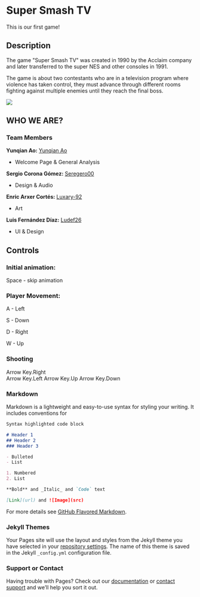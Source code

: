 # Super Smash TV

This is our first game!

## Description

The game "Super Smash TV" was created in 1990 by the Acclaim company and later transferred to the super NES and other consoles in 1991.

The game is about two contestants who are in a television program where violence has taken control, they must advance through different rooms fighting against multiple enemies until they reach the final boss.

![](https://static.wikia.nocookie.net/logopedia/images/e/e1/Super_Smash_T_V_%28World%29.png/revision/latest?cb=20140310140128)

## WHO WE ARE?
### Team Members
**Yunqian Ao:**   [Yunqian Ao](https://github.com/YunqianAo)

* Welcome Page & General Analysis

**Sergio Corona Gómez:**   [Seregero00](https://github.com/seregero00)

* Design & Audio

**Enric Arxer Cortés:**    [Luxary-92](https://github.com/Luxary-92)

* Art

**Luis Fernández Díaz:**   [Ludef26](https://github.com/Ludef26)

* UI & Design

## Controls
### Initial animation:
Space - skip animation
### Player Movement:
A - Left

S - Down

D - Right

W - Up
### Shooting
Arrow Key.Right  
Arrow Key.Left
Arrow Key.Up
Arrow Key.Down


### Markdown

Markdown is a lightweight and easy-to-use syntax for styling your writing. It includes conventions for

```markdown
Syntax highlighted code block

# Header 1
## Header 2
### Header 3

- Bulleted
- List

1. Numbered
2. List

**Bold** and _Italic_ and `Code` text

[Link](url) and ![Image](src)
```

For more details see [GitHub Flavored Markdown](https://guides.github.com/features/mastering-markdown/).

### Jekyll Themes

Your Pages site will use the layout and styles from the Jekyll theme you have selected in your [repository settings](https://github.com/YunqianAo/Filosaurios/settings/pages). The name of this theme is saved in the Jekyll `_config.yml` configuration file.

### Support or Contact

Having trouble with Pages? Check out our [documentation](https://docs.github.com/categories/github-pages-basics/) or [contact support](https://support.github.com/contact) and we’ll help you sort it out.
